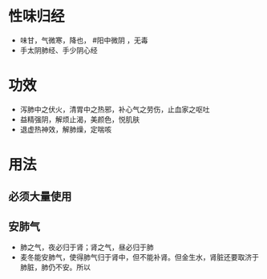 # 性味归经
- 味甘，气微寒，降也， #阳中微阴 ，无毒
- 手太阴肺经、手少阴心经
# 功效
- 泻肺中之伏火，清胃中之热邪，补心气之劳伤，止血家之呕吐
- 益精强阴，解烦止渴，美颜色，悦肌肤
- 退虚热神效，解肺燥，定喘咳
# 用法
## 必须大量使用
## 安肺气
- 肺之气，夜必归于肾；肾之气，昼必归于肺
- 麦冬能安肺气，使得肺气归于肾中，但不能补肾。但金生水，肾脏还要取济于肺脏，肺仍不安。所以 